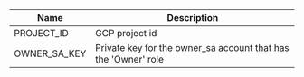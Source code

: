 |Name|Description|
| ----------- | ----------- |
|PROJECT_ID| GCP project id |
| OWNER_SA_KEY| Private key for the owner_sa account that has the 'Owner' role | 